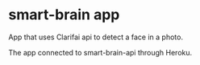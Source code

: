 # smart-brain app

App that uses Clarifai api to detect a face in a photo.

The app connected to smart-brain-api through Heroku.
